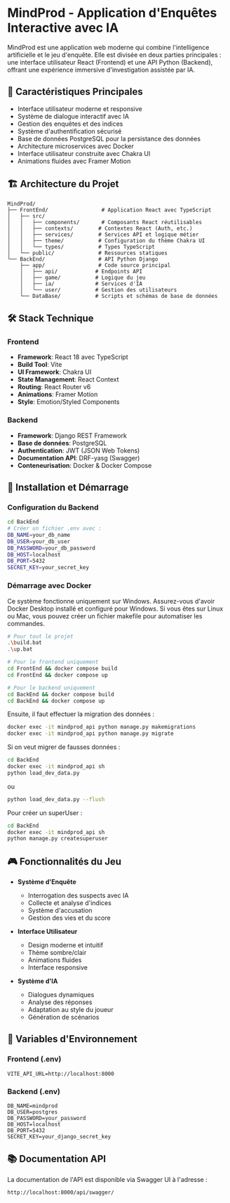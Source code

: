 # MindProd - Application d'Enquêtes Interactive avec IA

MindProd est une application web moderne qui combine l'intelligence artificielle et le jeu d'enquête. Elle est divisée en deux parties principales : une interface utilisateur React (Frontend) et une API Python (Backend), offrant une expérience immersive d'investigation assistée par IA.

## 🎯 Caractéristiques Principales

- Interface utilisateur moderne et responsive
- Système de dialogue interactif avec IA
- Gestion des enquêtes et des indices
- Système d'authentification sécurisé
- Base de données PostgreSQL pour la persistance des données
- Architecture microservices avec Docker
- Interface utilisateur construite avec Chakra UI
- Animations fluides avec Framer Motion

## 🏗️ Architecture du Projet

```
MindProd/
├── FrontEnd/                 # Application React avec TypeScript
│   ├── src/
│   │   ├── components/       # Composants React réutilisables
│   │   ├── contexts/        # Contextes React (Auth, etc.)
│   │   ├── services/        # Services API et logique métier
│   │   ├── theme/           # Configuration du thème Chakra UI
│   │   └── types/           # Types TypeScript
│   └── public/              # Ressources statiques
└── BackEnd/                 # API Python Django
    ├── app/                 # Code source principal
    │   ├── api/            # Endpoints API
    │   ├── game/           # Logique du jeu
    │   ├── ia/             # Services d'IA
    │   └── user/           # Gestion des utilisateurs
    └── DataBase/           # Scripts et schémas de base de données
```

## 🛠️ Stack Technique

### Frontend
- **Framework**: React 18 avec TypeScript
- **Build Tool**: Vite
- **UI Framework**: Chakra UI
- **State Management**: React Context
- **Routing**: React Router v6
- **Animations**: Framer Motion
- **Style**: Emotion/Styled Components

### Backend
- **Framework**: Django REST Framework
- **Base de données**: PostgreSQL
- **Authentication**: JWT (JSON Web Tokens)
- **Documentation API**: DRF-yasg (Swagger)
- **Conteneurisation**: Docker & Docker Compose

## 🚀 Installation et Démarrage

### Configuration du Backend
```bash
cd BackEnd
# Créer un fichier .env avec :
DB_NAME=your_db_name
DB_USER=your_db_user
DB_PASSWORD=your_db_password
DB_HOST=localhost
DB_PORT=5432
SECRET_KEY=your_secret_key

```

### Démarrage avec Docker

Ce système fonctionne uniquement sur Windows. Assurez-vous d'avoir Docker Desktop installé et configuré pour Windows.
Si vous êtes sur Linux ou Mac, vous pouvez créer un fichier makefile pour automatiser les commandes.
```bash
# Pour tout le projet
.\build.bat
.\up.bat

# Pour le frontend uniquement
cd FrontEnd && docker compose build
cd FrontEnd && docker compose up

# Pour le backend uniquement
cd BackEnd && docker compose build
cd BackEnd && docker compose up
```

Ensuite, il faut effectuer la migration des données : 
```bash
docker exec -it mindprod_api python manage.py makemigrations
docker exec -it mindprod_api python manage.py migrate
```

Si on veut migrer de fausses données : 
```bash
cd BackEnd
docker exec -it mindprod_api sh
python load_dev_data.py
```
ou
```bash
python load_dev_data.py --flush
```

Pour créer un superUser :
```bash
cd BackEnd
docker exec -it mindprod_api sh
python manage.py createsuperuser
```

## 🎮 Fonctionnalités du Jeu

- **Système d'Enquête**
  - Interrogation des suspects avec IA
  - Collecte et analyse d'indices
  - Système d'accusation
  - Gestion des vies et du score

- **Interface Utilisateur**
  - Design moderne et intuitif
  - Thème sombre/clair
  - Animations fluides
  - Interface responsive

- **Système d'IA**
  - Dialogues dynamiques
  - Analyse des réponses
  - Adaptation au style du joueur
  - Génération de scénarios

## 🔐 Variables d'Environnement

### Frontend (.env)
```env
VITE_API_URL=http://localhost:8000
```

### Backend (.env)
```env
DB_NAME=mindprod
DB_USER=postgres
DB_PASSWORD=your_password
DB_HOST=localhost
DB_PORT=5432
SECRET_KEY=your_django_secret_key
```

## 📚 Documentation API

La documentation de l'API est disponible via Swagger UI à l'adresse :
```
http://localhost:8000/api/swagger/
```

